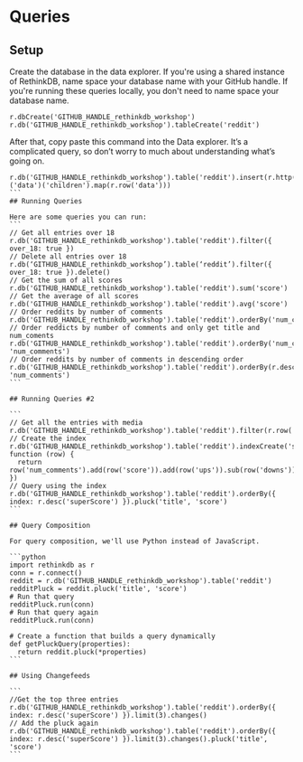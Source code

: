 
# Queries

## Setup

Create the database in the data explorer. If you're using a shared instance of RethinkDB, name space your database name with your GitHub handle. If you're running these queries locally, you don't need to name space your database name.
```
r.dbCreate('GITHUB_HANDLE_rethinkdb_workshop')
r.db('GITHUB_HANDLE_rethinkdb_workshop').tableCreate('reddit')
```

After that, copy paste this command into the Data explorer. It’s a complicated query, so don’t worry to much about understanding what’s going on.
````
r.db('GITHUB_HANDLE_rethinkdb_workshop').table('reddit').insert(r.http('http://www.reddit.com/r/programming.json')('data')('children').map(r.row('data')))
```
## Running Queries

Here are some queries you can run:
```
// Get all entries over 18
r.db('GITHUB_HANDLE_rethinkdb_workshop').table('reddit').filter({ over_18: true })
// Delete all entries over 18
r.db(‘GITHUB_HANDLE_rethinkdb_workshop’).table(‘reddit’).filter({ over_18: true }).delete()
// Get the sum of all scores
r.db('GITHUB_HANDLE_rethinkdb_workshop').table('reddit').sum('score')
// Get the average of all scores
r.db('GITHUB_HANDLE_rethinkdb_workshop').table('reddit').avg('score')
// Order reddits by number of comments
r.db('GITHUB_HANDLE_rethinkdb_workshop').table('reddit').orderBy('num_comments')
// Order reddicts by number of comments and only get title and num_coments
r.db('GITHUB_HANDLE_rethinkdb_workshop').table('reddit').orderBy('num_comments').pluck('title', 'num_comments')
// Order reddits by number of comments in descending order
r.db('GITHUB_HANDLE_rethinkdb_workshop').table('reddit').orderBy(r.desc('num_comments')).pluck('title', 'num_comments')
```

## Running Queries #2

```
// Get all the entries with media
r.db('GITHUB_HANDLE_rethinkdb_workshop').table('reddit').filter(r.row('media').ne(null)).pluck('media')
// Create the index
r.db('GITHUB_HANDLE_rethinkdb_workshop').table('reddit').indexCreate('superScore', function (row) {
  return row('num_comments').add(row('score')).add(row('ups')).sub(row('downs'))
})
// Query using the index
r.db('GITHUB_HANDLE_rethinkdb_workshop').table('reddit').orderBy({ index: r.desc('superScore') }).pluck('title', 'score')
```

## Query Composition

For query composition, we'll use Python instead of JavaScript.

```python
import rethinkdb as r
conn = r.connect()
reddit = r.db('GITHUB_HANDLE_rethinkdb_workshop').table('reddit')
redditPluck = reddit.pluck('title', 'score')
# Run that query
redditPluck.run(conn)
# Run that query again
redditPluck.run(conn)

# Create a function that builds a query dynamically
def getPluckQuery(properties):
  return reddit.pluck(*properties)
```

## Using Changefeeds

```
//Get the top three entries
r.db('GITHUB_HANDLE_rethinkdb_workshop').table('reddit').orderBy({ index: r.desc('superScore') }).limit(3).changes()
// Add the pluck again
r.db('GITHUB_HANDLE_rethinkdb_workshop').table('reddit').orderBy({ index: r.desc('superScore') }).limit(3).changes().pluck('title', 'score')
```

